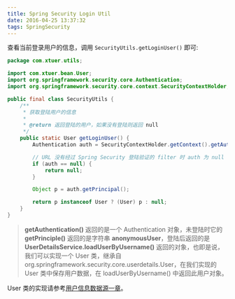 ```yaml
---
title: Spring Security Login Util
date: 2016-04-25 13:37:32
tags: SpringSecurity
---
```


查看当前登录用户的信息，调用 `SecurityUtils.getLoginUser()` 即可:

```java
package com.xtuer.utils;

import com.xtuer.bean.User;
import org.springframework.security.core.Authentication;
import org.springframework.security.core.context.SecurityContextHolder;

public final class SecurityUtils {
    /**
     * 获取登陆用户的信息
     *
     * @return 返回登陆的用户，如果没有登陆则返回 null
     */
    public static User getLoginUser() {
        Authentication auth = SecurityContextHolder.getContext().getAuthentication();

        // URL 没有经过 Spring Security 登陆验证的 filter 时 auth 为 null
        if (auth == null) {
            return null;
        }

        Object p = auth.getPrincipal();

        return p instanceof User ? (User) p : null;
    }
}
```

> **getAuthentication()** 返回的是一个 Authentication 对象，未登陆时它的 **getPrinciple()** 返回的是字符串 **anonymousUser**，登陆后返回的是 **UserDetailsService.loadUserByUsername()** 返回的对象，也即是说，我们可以实现一个 User 类，继承自 org.springframework.security.core.userdetails.User，在我们实现的 User 类中保存用户数据，在 loadUserByUsername() 中返回此用户对象。


User 类的实现请参考[用户信息数据源一章](/spring-security-3-datasource)。